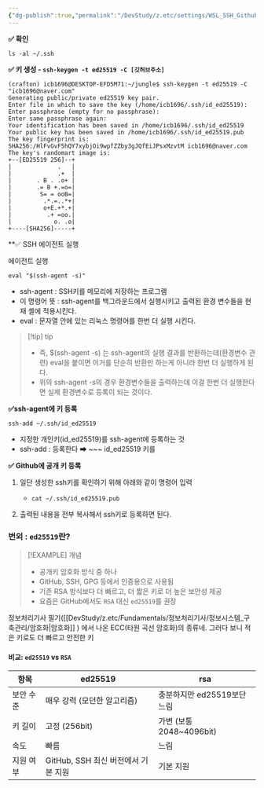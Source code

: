 ```yaml
---
{"dg-publish":true,"permalink":"/DevStudy/z.etc/settings/WSL_SSH_Github Connect/","noteIcon":"","created":"2025-06-05T08:57:21.417+09:00","updated":"2025-06-05T08:57:21.419+09:00"}
---
```




**✅ 확인**
```
ls -al ~/.ssh
```


**✅ 키 생성 - `ssh-keygen -t ed25519 -C [깃허브주소]`**
```
(crafton) icb1696@DESKTOP-EFD5M71:~/jungle$ ssh-keygen -t ed25519 -C "icb1696@naver.com"
Generating public/private ed25519 key pair.
Enter file in which to save the key (/home/icb1696/.ssh/id_ed25519): 
Enter passphrase (empty for no passphrase): 
Enter same passphrase again: 
Your identification has been saved in /home/icb1696/.ssh/id_ed25519
Your public key has been saved in /home/icb1696/.ssh/id_ed25519.pub
The key fingerprint is:
SHA256:/HlFvGvF5hQY7xybjOi9wpfZZby3gJQfEiJPsxMzvtM icb1696@naver.com
The key's randomart image is:
+--[ED25519 256]--+
|             .   |
|             .+  |
|       . B . .o+ |
|       .= B +.=o=|
|        S= = ooB=|
|         .*.=..*+|
|         o+E.+*.+|
|          .+ =oo.|
|            o. .o|
+----[SHA256]-----+
```


**✅ SSH 에이전트 실행

에이전트 실행
```
eval "$(ssh-agent -s)"  
```
- ssh-agent : SSH키를 메모리에 저장하는 프로그램 
- 이 명령어 뜻 : ssh-agent를 백그라운드에서 실행시키고 출력된 환경 변수들을 현재 셸에 적용시킨다.
- eval : 문자열 안에 있는 리눅스 명령어를 한번 더 실행 시킨다.

>[!tip] tip
>- 즉, $(ssh-agent -s) 는 ssh-agent의 실행 결과를 반환하는데(환경변수 관련) eval을 붙이면 이거를 단순히 반환만 하는게 아니라 한번 더 실행하게 된다.
>- 위의 ssh-agent -s의 경우 환경변수들을 출력하는데 이걸 한번 더 실행한다면 실제 환경변수로 등록이 되는 것이다.


**✅ssh-agent에 키 등록** 
```
ssh-add ~/.ssh/id_ed25519
```
- 지정한 개인키(id_ed25519)를 ssh-agent에 등록하는 것 
- ssh-add : 등록한다  ➡ ~~~ id_ed25519 키를 

**✅ Github에 공개 키 등록** 

1. 일단 생성한 ssh키를 확인하기 위해 아래와 같이 명령어 입력
	- `cat ~/.ssh/id_ed25519.pub`
	  
2. 출력된 내용을 전부 복사해서 ssh키로 등록하면 된다.



### 번외 : `ed25519`란?

>[!EXAMPLE] 개념 
>- 공개키 암호화 방식 중 하나
>- GitHub, SSH, GPG 등에서 인증용으로 사용됨
>- 기존 RSA 방식보다 더 빠르고, 더 짧은 키로 더 높은 보안성 제공
>- 요즘은 GitHub에서도 `RSA` 대신 `ed25519`를 권장

정보처리기사 필기([[DevStudy/z.etc/Fundamentals/정보처리기사/정보시스템_구축관리/암호화\|암호화]] ) 에서 나온 ECC(타원 곡선 암호화)의 종류네.
그러다 보니 적은 키로도 더 빠르고 안전한 키 

#### 비교: `ed25519` vs `RSA`

| 항목    | ed25519                   | rsa                  |
| ----- | ------------------------- | -------------------- |
| 보안 수준 | 매우 강력 (모던한 알고리즘)          | 충분하지만 ed25519보단 느림   |
| 키 길이  | 고정 (256bit)               | 가변 (보통 2048~4096bit) |
| 속도    | 빠름                        | 느림                   |
| 지원 여부 | GitHub, SSH 최신 버전에서 기본 지원 | 기본 지원                |

